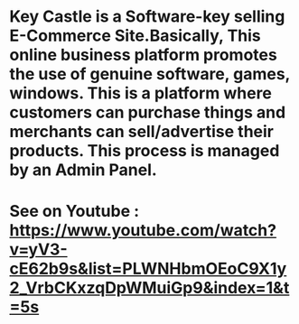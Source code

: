 # Key Castle is a Software-key selling E-Commerce Site.Basically, This online business platform  promotes the use of genuine software, games, windows. This is a platform where customers can purchase things and merchants can sell/advertise their products. This process is managed by an Admin Panel.

# See on Youtube : https://www.youtube.com/watch?v=yV3-cE62b9s&list=PLWNHbmOEoC9X1y2_VrbCKxzqDpWMuiGp9&index=1&t=5s

